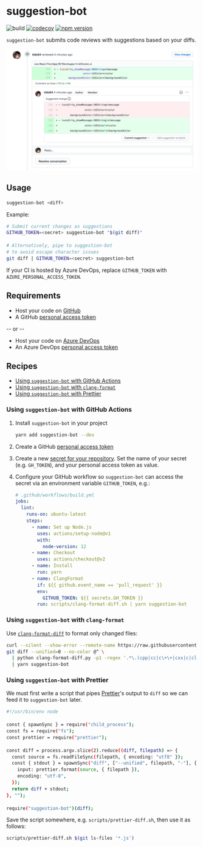 # suggestion-bot

![build](https://github.com/tido64/suggestion-bot/workflows/build/badge.svg)
[![codecov](https://codecov.io/gh/tido64/suggestion-bot/branch/master/graph/badge.svg)](https://codecov.io/gh/tido64/suggestion-bot)
[![npm version](https://badgen.net/npm/v/suggestion-bot)](https://www.npmjs.com/package/suggestion-bot)

`suggestion-bot` submits code reviews with suggestions based on your diffs.

![screenshot of code review with suggestions](docs/screenshot.png)

## Usage

```sh
suggestion-bot <diff>
```

Example:

```sh
# Submit current changes as suggestions
GITHUB_TOKEN=<secret> suggestion-bot "$(git diff)"

# Alternatively, pipe to suggestion-bot
# to avoid escape character issues
git diff | GITHUB_TOKEN=<secret> suggestion-bot
```

If your CI is hosted by Azure DevOps, replace `GITHUB_TOKEN` with
`AZURE_PERSONAL_ACCESS_TOKEN`.

## Requirements

- Host your code on [GitHub](https://github.com/)
- A GitHub
  [personal access token](https://docs.github.com/en/github/authenticating-to-github/creating-a-personal-access-token)

-- or --

- Host your code on [Azure DevOps](https://dev.azure.com/)
- An Azure DevOps
  [personal access token](https://docs.microsoft.com/en-us/azure/devops/organizations/accounts/use-personal-access-tokens-to-authenticate?view=azure-devops&tabs=preview-page)

## Recipes

- [Using `suggestion-bot` with GitHub Actions](#using-suggestion-bot-with-github-actions)
- [Using `suggestion-bot` with `clang-format`](#using-suggestion-bot-with-clang-format)
- [Using `suggestion-bot` with Prettier](#using-suggestion-bot-with-prettier)

### Using `suggestion-bot` with GitHub Actions

1. Install `suggestion-bot` in your project

   ```sh
   yarn add suggestion-bot --dev
   ```

2. Create a GitHub
   [personal access token](https://docs.github.com/en/github/authenticating-to-github/creating-a-personal-access-token)

3. Create a new
   [secret for your repository](https://docs.github.com/en/actions/configuring-and-managing-workflows/creating-and-storing-encrypted-secrets#creating-encrypted-secrets-for-a-repository).
   Set the name of your secret (e.g. `GH_TOKEN`), and your personal access token
   as value.

4. Configure your GitHub workflow so `suggestion-bot` can access the secret via
   an environment variable `GITHUB_TOKEN`, e.g.:

   ```yaml
   # .github/workflows/build.yml
   jobs:
     lint:
       runs-on: ubuntu-latest
       steps:
         - name: Set up Node.js
           uses: actions/setup-node@v1
           with:
             node-version: 12
         - name: Checkout
           uses: actions/checkout@v2
         - name: Install
           run: yarn
         - name: ClangFormat
           if: ${{ github.event_name == 'pull_request' }}
           env:
             GITHUB_TOKEN: ${{ secrets.GH_TOKEN }}
           run: scripts/clang-format-diff.sh | yarn suggestion-bot
   ```

### Using `suggestion-bot` with `clang-format`

Use
[`clang-format-diff`](https://clang.llvm.org/docs/ClangFormat.html#script-for-patch-reformatting)
to format only changed files:

```sh
curl --silent --show-error --remote-name https://raw.githubusercontent.com/llvm/llvm-project/release/10.x/clang/tools/clang-format/clang-format-diff.py
git diff --unified=0 --no-color @^ \
  | python clang-format-diff.py -p1 -regex '.*\.(cpp|cc|c\+\+|cxx|c|cl|h|hh|hpp|m|mm|inc)' -sort-includes \
  | yarn suggestion-bot
```

### Using `suggestion-bot` with Prettier

We must first write a script that pipes [Prettier](https://prettier.io/)'s
output to `diff` so we can feed it to `suggestion-bot` later.

```sh
#!/usr/bin/env node

const { spawnSync } = require("child_process");
const fs = require("fs");
const prettier = require("prettier");

const diff = process.argv.slice(2).reduce((diff, filepath) => {
  const source = fs.readFileSync(filepath, { encoding: "utf8" });
  const { stdout } = spawnSync("diff", ["--unified", filepath, "-"], {
    input: prettier.format(source, { filepath }),
    encoding: "utf-8",
  });
  return diff + stdout;
}, "");

require("suggestion-bot")(diff);
```

Save the script somewhere, e.g. `scripts/prettier-diff.sh`, then use it as
follows:

```sh
scripts/prettier-diff.sh $(git ls-files '*.js')
```
